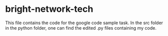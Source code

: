 # bright-network-tech
This file contains the code for the google code sample task. In the src folder in the python folder, one can find the edited .py files containing my code.
